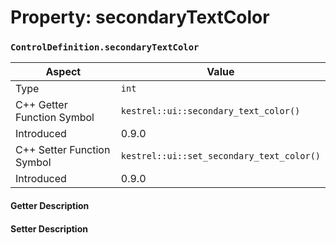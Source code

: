 
# Property: secondaryTextColor
### `ControlDefinition.secondaryTextColor`

| Aspect | Value |
| --- | --- |
| Type | `int` |
| C++ Getter Function Symbol | `kestrel::ui::secondary_text_color()` |
| Introduced | 0.9.0 |
| C++ Setter Function Symbol | `kestrel::ui::set_secondary_text_color()` |
| Introduced | 0.9.0 |

#### Getter Description

#### Setter Description

